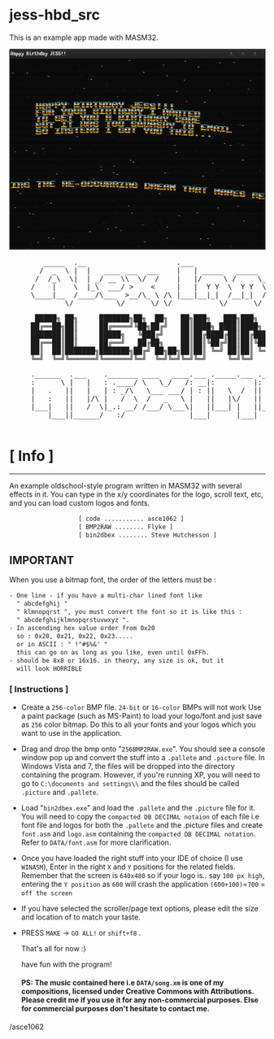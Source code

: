 # jess-hbd_src
This is an example app made with MASM32.

![song lyrics finder ui](https://github.com/asce1062/jess-hbd_src/raw/master/Capture.PNG) 
 
<pre>
        _____  .__                     .___                              
       /  _  \ |  |   ____ ___  ___    |   | _____   _____   ___________ 
      /  /_\  \|  | _/ __ \\  \/  /    |   |/     \ /     \_/ __ \_  __ \
     /    |    \  |_\  ___/ >    <     |   |  Y Y  \  Y Y  \  ___/|  | \/
     \____|__  /____/\___  >__/\_ \ /\ |___|__|_|  /__|_|  /\___  >__|   
             \/          \/      \/ \/           \/      \/     \/       
</pre>

<pre>
      █████╗ ██╗     ███████╗██╗  ██╗   ██╗███╗   ███╗███╗   ███╗███████╗██████╗ 
     ██╔══██╗██║     ██╔════╝╚██╗██╔╝   ██║████╗ ████║████╗ ████║██╔════╝██╔══██╗
     ███████║██║     █████╗   ╚███╔╝    ██║██╔████╔██║██╔████╔██║█████╗  ██████╔╝
     ██╔══██║██║     ██╔══╝   ██╔██╗    ██║██║╚██╔╝██║██║╚██╔╝██║██╔══╝  ██╔══██╗
     ██║  ██║███████╗███████╗██╔╝ ██╗██╗██║██║ ╚═╝ ██║██║ ╚═╝ ██║███████╗██║  ██║
     ╚═╝  ╚═╝╚══════╝╚══════╝╚═╝  ╚═╝╚═╝╚═╝╚═╝     ╚═╝╚═╝     ╚═╝╚══════╝╚═╝  ╚═╝
</pre>

<pre>
     .______  .___    ._______ ____   ____.___ ._____.___ ._____.___ ._______.______  
     :      \ |   |   : .____/ \   \_/   /: __|:         |:         |: .____/: __   \ 
     |   .   ||   |   | : _/\   \___ ___/ | : ||   \  /  ||   \  /  || : _/\ |  \____|
     |   :   ||   |/\ |   /  \  /   _   \ |   ||   |\/   ||   |\/   ||   /  \|   :  \ 
     |___|   ||   /  \|_.: __/ /___/ \___\|   ||___| |   ||___| |   ||_.: __/|   |___\
         |___||______/   :/               |___|      |___|      |___|   :/   |___|    
                                                                                 
</pre> 

# [ Info ]
---  
An example oldschool-style program written in MASM32 with several effects in it. You can type in the x/y coordinates for the logo, scroll text, etc, and you can load custom logos and fonts.
  
                       [ code ........... asce1062 ]
                       [ BMP2RAW ........ Flyke ]
                       [ bin2dbex ........ Steve Hutchesson ]
                       
## IMPORTANT

When you use a bitmap font, the order of the letters must be :

	- One line - if you have a multi-char lined font like 
	  " abcdefghij "
	  " klmnopqrst ", you must convert the font so it is like this :
	  " abcdefghijklmnopqrstuvwxyz ".
	- In ascending hex value order from 0x20
	  so : 0x20, 0x21, 0x22, 0x23.....
	  or in ASCII : " !"#$%&' "
	  this can go on as long as you like, even until 0xFFh.
	- should be 8x8 or 16x16. in theory, any size is ok, but it 
	  will look HORRIBLE

### [ Instructions ]

- Create a `256-color` BMP file. `24-bit` or `16-color` BMPs will not work
           Use a paint package (such as MS-Paint) to load your logo/font
           and just save as `256` color bitmap. Do this to all your fonts and
           your logos which you want to use in the application.
- Drag and drop the bmp onto "`256BMP2RAW.exe`". You should see a
           console window pop up and convert the stuff into a `.pallete`
           and `.picture` file. In Windows Vista and 7, the files will be dropped
           into the directory containing the program. However, if you're
           running XP, you will need to go to
           `C:\documents and settings\\`
           and the files should be called `.picture` and `.pallete`.
- Load "`bin2dbex.exe`" and load the `.pallete` and the `.picture` file for it. 
           You will need to copy the `compacted DB DECIMAL notaion` of each file i.e font file
           and logos for both the `.pallete` and the .picture files and create `font.asm` 
           and `logo.asm` containing the `compacted DB DECIMAL notation`. Refer to
           `DATA/font.asm` for more clarification. 
- Once you have loaded the right stuff into your IDE of choice (I use `WINASM`),
           Enter in the right `X` and `Y` positions for the related fields.
           Remember that the screen is `640x480` so if your logo is.. say
           `100 px high`, entering the `Y position` as `600` will crash the
           application `(600+100)`=`700` = `off the screen`
- If you have selected the scroller/page text options, please edit the size and
           location of to match your taste.
- PRESS `MAKE` -> `GO ALL!` or `shift+f8` .

  That's all for now :)
  
  have fun with the program!
  
  #### PS: The music contained here i.e `DATA/song.xm` is one of my compositions, licensed under Creative Commons with Attributions. Please credit me if you use it for any non-commercial purposes. Else for commercial purposes don't hesitate to contact me.
  
 /asce1062 